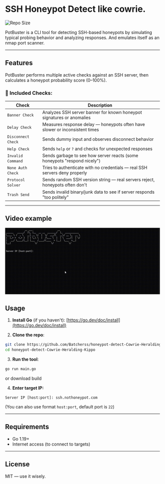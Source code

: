 # SSH Honeypot Detect like cowrie.
![Repo Size](https://img.shields.io/github/repo-size/Batcherss/sshpotbuster?style=flat) 

PotBuster is a CLI tool for detecting SSH-based honeypots by simulating typical probing behavior and analyzing responses.
And emulates itself as an nmap port scanner.

---

## Features

PotBuster performs multiple active checks against an SSH server, then calculates a honeypot probability score (0–100%).

### 🔬 Included Checks:

| Check              | Description                                                                               |
| ------------------ | ------------------------------------------------------------------------------------------|
| `Banner Check`     | Analyzes SSH server banner for known honeypot signatures or anomalies                     |
| `Delay Check`      | Measures response delay — honeypots often have slower or inconsistent times               |
| `Disconnect Check` | Sends dummy input and observes disconnect behavior                                        |
| `Help Check`       | Sends `help` or `?` and checks for unexpected responses                                   |
| `Invalid Command`  | Sends garbage to see how server reacts (some honeypots "respond nicely")                  |
| `None Auth Check`  | Tries to authenticate with no credentials — real SSH servers deny properly                |
| `Protocol Solver`  | Sends random SSH version string — real servers reject, honeypots often don't              |
| `Trash Send`       | Sends invalid binary/junk data to see if server responds "too politely"                   |

---
## Video example

![how it works](./github/how-works.gif)

## Usage

1. **Install Go** (if you haven't):
   [https://go.dev/doc/install](https://go.dev/doc/install)

2. **Clone the repo**:

```bash
git clone https://github.com/Batcherss/honeypot-detect-Cowrie-Heralding-Kippo.git
cd honeypot-detect-Cowrie-Heralding-Kippo
```

3. **Run the tool**:

```bash
go run main.go
```
or download build

4. **Enter target IP:**

```text
Server IP [host:port]: ssh.nothoneypot.com
```

(You can also use format `host:port`, default port is `22`)

---

## Requirements

* Go 1.19+
* Internet access (to connect to targets)
---

## License
MIT — use it wisely.
